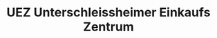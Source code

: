 ---
title: "UEZ Unterschleissheimer Einkaufs Zentrum"
url: /unterschleissheim/uez-unterschleissheimer-einkaufs-zentrum/
shop: Einkaufszentrum
---